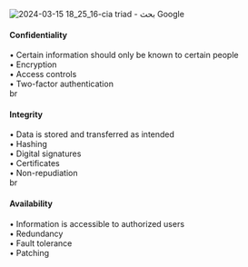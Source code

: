 
![2024-03-15 18_25_16-cia triad - بحث Google](https://github.com/0xVoLk/Security-701/assets/100092212/2a544d67-fd0a-4264-b69e-aeda34d49027)  

####  Confidentiality  

• Certain information should only be known to certain people  
• Encryption  
• Access controls  
• Two-factor authentication  
br  


####  Integrity  

• Data is stored and transferred as intended  
• Hashing  
• Digital signatures  
• Certificates  
• Non-repudiation  
br  


####  Availability  

• Information is accessible to authorized users  
• Redundancy  
• Fault tolerance  
• Patching
